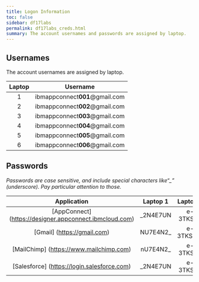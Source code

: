 ```yaml
---
title: Logon Information
toc: false
sidebar: df17labs
permalink: df17labs_creds.html
summary: The account usernames and passwords are assigned by laptop.
---
```


## Usernames

The account usernames are assigned by laptop.

| Laptop | Username |
|:--:|:--:|
| 1 | ibmappconnect**001**@gmail.com |
| 2 | ibmappconnect**002**@gmail.com |
| 3 | ibmappconnect**003**@gmail.com |
| 4 | ibmappconnect**004**@gmail.com |
| 5 | ibmappconnect**005**@gmail.com |
| 6 | ibmappconnect**006**@gmail.com |

## Passwords

*Passwords are case sensitive, and include special characters like“_” (underscore). Pay particular attention to those.*

| Application | Laptop 1 | Laptop 2 | Laptop 3 | Laptop 4 | Laptop 5 | Laptop 6 |
|:-----------:|:-------:|:--------:|:-------:|:------:|:------:|:---:|
| [AppConnect] (https://designer.appconnect.ibmcloud.com) | \_2N4E7UN | e-3TKSCq | yCiOCE9o | No4O5Glu | 92pHxY0e | p4NMoqc0 |
| [Gmail] (https://gmail.com) | NU7E4N2_ | e-3TKSCq_ | yCiOCE9o | No4O5Glu_ | 92pHxY0e_ | p4NMoqc0_ |
| [MailChimp] (https://www.mailchimp.com)  |  nU7E4N2_ | e-3TKSCq | yCiOCE9- | No4O5Gl- | 92pHxY0- | p4NMoqc- |
| [Salesforce] (https://login.salesforce.com)  | \_2N4E7UN | e-3TKSCq | yCiOCE9o | No4O5Glu | 92pHxY0e | p4NMoqc0 |

